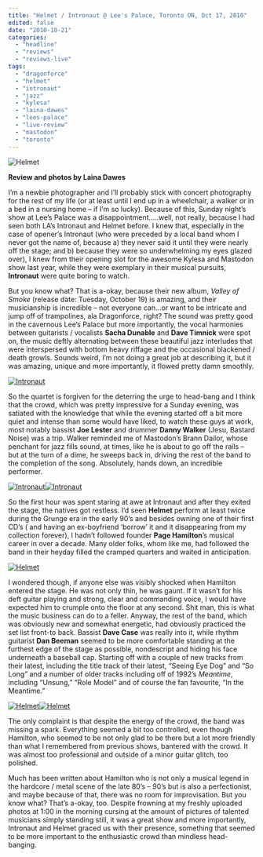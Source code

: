 ```yaml
---
title: "Helmet / Intronaut @ Lee's Palace, Toronto ON, Oct 17, 2010"
edited: false
date: "2010-10-21"
categories:
  - "headline"
  - "reviews"
  - "reviews-live"
tags:
  - "dragonforce"
  - "helmet"
  - "intronaut"
  - "jazz"
  - "kylesa"
  - "laina-dawes"
  - "lees-palace"
  - "live-review"
  - "mastodon"
  - "toronto"
---
```


![](http://www.hellbound.ca/wp-content/uploads/2010/10/helmet-e1287629880841.jpg "Helmet")

**Review and photos by Laina Dawes**

I’m a newbie photographer and I’ll probably stick with concert photography for the rest of my life (or at least until I end up in a wheelchair, a walker or in a bed in a nursing home – if I’m so lucky). Because of this, Sunday night’s show at Lee’s Palace was a disappointment…..well, not really, because I had seen both LA’s Intronaut and Helmet before. I knew that, especially in the case of opener’s Intronaut (who were preceded by a local band whom I never got the name of, because a) they never said it until they were nearly off the stage; and b) because they were so underwhelming my eyes glazed over), I knew from their opening slot for the awesome Kylesa and Mastodon show last year, while they were exemplary in their musical pursuits, **Intronaut** were quite boring to watch.

But you know what? That is a-okay, because their new album, _Valley of Smoke_ (release date: Tuesday, October 19) is amazing, and their musicianship is incredible – not everyone can…or want to be intricate and jump off of trampolines, ala Dragonforce, right? The sound was pretty good in the cavernous Lee’s Palace but more importantly, the vocal harmonies between guitarists / vocalists **Sacha Dunable** and **Dave Timnick** were spot on, the music deftly alternating between these beautiful jazz interludes that were interspersed with bottom heavy riffage and the occasional blackened / death growls. Sounds weird, I’m not doing a great job at describing it, but it was amazing, unique and more importantly, it flowed pretty damn smoothly.

[![](http://www.hellbound.ca/wp-content/uploads/2010/10/intronaut1-e1287630586352.jpg "Intronaut")](http://www.hellbound.ca/wp-content/uploads/2010/10/intronaut1-e1287630586352.jpg)

So the quartet is forgiven for the deterring the urge to head-bang and I think that the crowd, which was pretty impressive for a Sunday evening, was satiated with the knowledge that while the evening started off a bit more quiet and intense than some would have liked, to watch these guys at work, most notably bassist **Joe Lester** and drummer **Danny Walker** (Jesu, Bastard Noise) was a trip. Walker reminded me of Mastodon’s Brann Dailor, whose penchant for jazz fills sound, at times, like he is about to go off the rails – but at the turn of a dime, he sweeps back in, driving the rest of the band to the completion of the song. Absolutely, hands down, an incredible performer.

[![](http://www.hellbound.ca/wp-content/uploads/2010/10/intronaut2-e1287630930382.jpg "Intronaut")](http://www.hellbound.ca/wp-content/uploads/2010/10/intronaut2-e1287630671738.jpg)[![](http://www.hellbound.ca/wp-content/uploads/2010/10/intronaut3-e1287630958371.jpg "Intronaut")](http://www.hellbound.ca/wp-content/uploads/2010/10/intronaut3-e1287630697648.jpg)

So the first hour was spent staring at awe at Intronaut and after they exited the stage, the natives got restless. I’d seen **Helmet** perform at least twice during the Grunge era in the early 90’s and besides owning one of their first CD’s ( and having an ex-boyfriend ‘borrow’ it and it disappearing from my collection forever), I hadn’t followed founder **Page Hamilton**’s musical career in over a decade. Many older folks, whom like me, had followed the band in their heyday filled the cramped quarters and waited in anticipation.

[![](http://www.hellbound.ca/wp-content/uploads/2010/10/helmet2-e1287630863328.jpg "Helmet")](http://www.hellbound.ca/wp-content/uploads/2010/10/helmet2.jpg)

I wondered though, if anyone else was visibly shocked when Hamilton entered the stage. He was not only thin, he was gaunt. If it wasn’t for his deft guitar playing and strong, clear and commanding voice, I would have expected him to crumple onto the floor at any second. Shit man, this is what the music business can do to a feller. Anyway, the rest of the band, which was obviously new and somewhat energetic, had obviously practiced the set list front-to back. Bassist **Dave Case** was really into it, while rhythm guitarist **Dan Beeman** seemed to be more comfortable standing at the furthest edge of the stage as possible, nondescript and hiding his face underneath a baseball cap. Starting off with a couple of new tracks from their latest, including the title track of their latest, “Seeing Eye Dog” and “So Long” and a number of older tracks including off of 1992’s _Meantime_, including “Unsung,” “Role Model” and of course the fan favourite, “In the Meantime.”

[![](http://www.hellbound.ca/wp-content/uploads/2010/10/helmet1-e1287630997703.jpg "Helmet")](http://www.hellbound.ca/wp-content/uploads/2010/10/helmet1.jpg)[![](http://www.hellbound.ca/wp-content/uploads/2010/10/helmet3-e1287631027894.jpg "Helmet")](http://www.hellbound.ca/wp-content/uploads/2010/10/helmet3.jpg)

The only complaint is that despite the energy of the crowd, the band was missing a spark. Everything seemed a bit too controlled, even though Hamilton, who seemed to be not only glad to be there but a lot more friendly than what I remembered from previous shows, bantered with the crowd. It was almost too professional and outside of a minor guitar glitch, too polished.

Much has been written about Hamilton who is not only a musical legend in the hardcore / metal scene of the late 80’s – 90’s but is also a perfectionist, and maybe because of that, there was no room for improvisation. But you know what? That’s a-okay, too. Despite frowning at my freshly uploaded photos at 1:00 in the morning cursing at the amount of pictures of talented musicians simply standing still, it was a great show and more importantly, Intronaut and Helmet graced us with their presence, something that seemed to be more important to the enthusiastic crowd than mindless head-banging.
